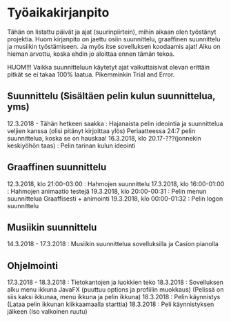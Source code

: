 # Työaikakirjanpito
Tähän on listattu päivät ja ajat (suurinpiirtein), mihin aikaan olen työstänyt projektia.
Huom kirjanpito on jaettu osiin suunnittelu, graaffinen suunnittelu ja musiikin työstämiseen. Ja myös itse sovelluksen koodaamis ajat!
Alku on hieman arvottu, koska ehdin jo aloittaa ennen tämän tekoa.

HUOM!!! Vaikka suunnitteluun käytetyt ajat vaikuttaisivat olevan erittäin pitkät se ei takaa 100% laatua.
Pikemminkin Trial and Error.

## Suunnittelu (Sisältäen pelin kulun suunnittelua, yms)
12.3.2018 - Tähän hetkeen saakka : Hajanaista pelin ideointia ja suunnittelua veljien kanssa (olisi pitänyt kirjoittaa ylös)
Periaatteessa 24:7 pelin suunnittelua, koska se on hauskaa!
16.3.2018, klo 20.17-???(jonnekin keskiyöhön taas) : Pelin tarinan kulun ideointi


## Graaffinen suunnittelu
12.3.2018, klo 21:00-03:00 : Hahmojen suunnittelu
17.3.2018, klo 16:00-01:00 : Hahmojen animaatio testejä
19.3.2018, klo 20:00-00:31 : Pelin menun suunnittelua Graaffisesti + animointi
19.3.2018, klo 00:00-01:32 : Pelin logon suunnittelu

## Musiikin suunnittelu
14.3.2018 - 17.3.2018 : Musiikin suunnittelua sovelluksilla ja Casion pianolla

## Ohjelmointi
17.3.2018 - 18.3.2018 : Tietokantojen ja luokkien teko
18.3.2018 : Sovelluksen alku menu ikkuna JavaFX (puuttuu options ja profiilin muokkaus)
(Pelissä on siis kaksi ikkunaa, menu ikkuna ja pelin ikkuna)
18.3.2018 : Pelin käynnistys (Lataa pelin ikkunan klikkaamaalla starttia)
18.3.2018 : Peli käynnistyksen jälkeen (Iso valkoinen ruutu)
